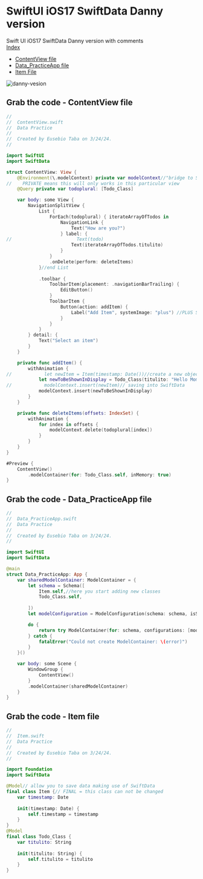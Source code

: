 # SwiftUI iOS17 SwiftData Danny version
Swift UI iOS17 SwiftData Danny version with comments<br>
[Index](https://github.com/danielurra/Swift-UI-iOS17-Swift-Data-Danny-version#swiftui-ios17-swiftdata-danny-version)
 * [ContentView file](https://github.com/danielurra/Swift-UI-iOS17-Swift-Data-Danny-version/blob/main/README.md#grab-the-code---contentview-file)
 * [Data_PracticeApp file](https://github.com/danielurra/Swift-UI-iOS17-Swift-Data-Danny-version/blob/main/README.md#grab-the-code---data_practiceapp-file)
 * [Item File](https://github.com/danielurra/Swift-UI-iOS17-Swift-Data-Danny-version/tree/main#grab-the-code---item-file)

![danny-vesion](https://github.com/danielurra/Swift-UI-iOS17-Swift-Data-Danny-version/assets/51704179/7eadf6ab-96b2-4274-8e14-6c1f0e6a0794)<br>

## Grab the code - ContentView file
```swift
//
//  ContentView.swift
//  Data Practice
//
//  Created by Eusebio Taba on 3/24/24.
//

import SwiftUI
import SwiftData

struct ContentView: View {
    @Environment(\.modelContext) private var modelContext//"bridge to SwiftData"
//    PRIVATE means this will only works in this particular view
    @Query private var todoplural: [Todo_Class]

    var body: some View {
        NavigationSplitView {
            List {
                ForEach(todoplural) { iterateArrayOfTodos in
                    NavigationLink {
                        Text("How are you?")
                    } label: {
//                        Text(todo)
                        Text(iterateArrayOfTodos.titulito)
                    }
                }
                .onDelete(perform: deleteItems)
            }//end List
            
            .toolbar {
                ToolbarItem(placement: .navigationBarTrailing) {
                    EditButton()
                }
                ToolbarItem {
                    Button(action: addItem) {
                        Label("Add Item", systemImage: "plus") //PLUS SIGN - read loud for blind people
                    }
                }
            }
        } detail: {
            Text("Select an item")
        }
    }

    private func addItem() {
        withAnimation {
//            let newItem = Item(timestamp: Date())//create a new object, instantiate class Todo
            let newToBeShownInDisplay = Todo_Class(titulito: "Hello Mommy")
//            modelContext.insert(newItem)// saving into SwiftData
            modelContext.insert(newToBeShownInDisplay)
        }
    }

    private func deleteItems(offsets: IndexSet) {
        withAnimation {
            for index in offsets {
                modelContext.delete(todoplural[index])
            }
        }
    }
}

#Preview {
    ContentView()
        .modelContainer(for: Todo_Class.self, inMemory: true)
}

```
## Grab the code - Data_PracticeApp file
```swift
//
//  Data_PracticeApp.swift
//  Data Practice
//
//  Created by Eusebio Taba on 3/24/24.
//

import SwiftUI
import SwiftData

@main
struct Data_PracticeApp: App {
    var sharedModelContainer: ModelContainer = {
        let schema = Schema([
            Item.self,//here you start adding new classes
            Todo_Class.self,
            
        ])
        let modelConfiguration = ModelConfiguration(schema: schema, isStoredInMemoryOnly: false)

        do {
            return try ModelContainer(for: schema, configurations: [modelConfiguration])
        } catch {
            fatalError("Could not create ModelContainer: \(error)")
        }
    }()

    var body: some Scene {
        WindowGroup {
            ContentView()
        }
        .modelContainer(sharedModelContainer)
    }
}

```
## Grab the code - Item file
```swift
//
//  Item.swift
//  Data Practice
//
//  Created by Eusebio Taba on 3/24/24.
//

import Foundation
import SwiftData

@Model// allow you to save data making use of SwiftData 
final class Item {// FINAL = this class can not be changed
    var timestamp: Date
    
    init(timestamp: Date) {
        self.timestamp = timestamp
    }
}
@Model
final class Todo_Class {
    var titulito: String
    
    init(titulito: String) {
        self.titulito = titulito
    }
}

```
